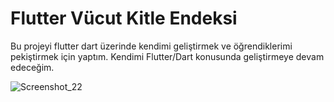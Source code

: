 # Flutter Vücut Kitle Endeksi

Bu projeyi flutter dart üzerinde kendimi geliştirmek ve öğrendiklerimi pekiştirmek için yaptım. Kendimi Flutter/Dart konusunda geliştirmeye devam edeceğim.

![Screenshot_22](https://github.com/TurKLoJeN/flutter_vucut_kitle_endeksi/assets/32311900/ebd7d499-8ecc-417e-9a74-32d4cd2e966a)
